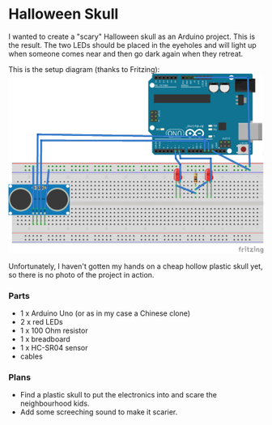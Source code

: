 # Halloween Skull

I wanted to create a "scary" Halloween skull as an Arduino project. This is the result.
The two LEDs should be placed in the eyeholes and will light up when someone comes near and then go dark again when they retreat.

This is the setup diagram (thanks to Fritzing):
![Breadboard setup](./Halloween_Skull_Breadboard.png)

Unfortunately, I haven't gotten my hands on a cheap hollow plastic skull yet, so there is no photo of the project in action.

### Parts
* 1 x Arduino Uno (or as in my case a Chinese clone)
* 2 x red LEDs
* 1 x 100 Ohm resistor
* 1 x breadboard
* 1 x HC-SR04 sensor
* cables

### Plans
* Find a plastic skull to put the electronics into and scare the neighbourhood kids.
* Add some screeching sound to make it scarier.



